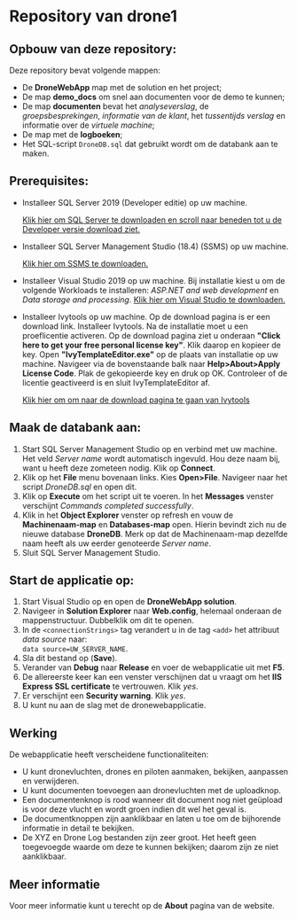 # Repository van drone1

## Opbouw van deze repository:

Deze repository bevat volgende mappen:
* De **DroneWebApp** map met de solution en het project;
* De map **demo_docs** om snel aan documenten voor de demo te kunnen;
* De map **documenten** bevat het _analyseverslag_, de _groepsbesprekingen_, _informatie van de klant_, het _tussentijds verslag_ en informatie over de _virtuele machine_;
* De map met de **logboeken**;
* Het SQL-script `DroneDB.sql` dat gebruikt wordt om de databank aan te maken.

## Prerequisites:
* Installeer SQL Server 2019 (Developer editie) op uw machine. 
  
  [Klik hier om SQL Server te downloaden en scroll naar beneden tot u de Developer versie download ziet.](https://www.microsoft.com/en-us/sql-server/sql-server-downloads)
* Installeer SQL Server Management Studio (18.4) (SSMS) op uw machine. 
  
  [Klik hier om SSMS te downloaden.](https://docs.microsoft.com/en-us/sql/ssms/download-sql-server-management-studio-ssms?redirectedfrom=MSDN&view=sql-server-ver15)
 
* Installeer Visual Studio 2019 op uw machine. Bij installatie kiest u om de volgende Workloads te installeren: _ASP.NET and web development_ en _Data storage and processing_. [Klik hier om Visual Studio te downloaden.](https://visualstudio.microsoft.com/downloads/)

* Installeer Ivytools op uw machine. Op de download pagina is er een download link. Installeer Ivytools. Na de installatie moet u een proeflicentie activeren. Op de download pagina ziet u onderaan **"Click here to get your free personal license key"**. Klik daarop en kopieer de key. Open **"IvyTemplateEditor.exe"** op de plaats van installatie op uw machine. Navigeer via de bovenstaande balk naar **Help>About>Apply License Code**. Plak de gekopieerde key en druk op OK. Controleer of de licentie geactiveerd is en sluit IvyTemplateEditor af. 

  [Klik hier om om naar de download pagina te gaan van Ivytools](http://www.ivytools.net/downloads.html)

## Maak de databank aan:
1. Start SQL Server Management Studio op en verbind met uw machine. Het veld _Server name_ wordt automatisch ingevuld. Hou deze naam bij, want u heeft deze zometeen nodig. Klik op **Connect**.
2. Klik op het **File** menu bovenaan links. Kies **Open>File**. Navigeer naar het script _DroneDB.sql_ en open dit.
3. Klik op **Execute** om het script uit te voeren. In het **Messages** venster verschijnt _Commands completed successfully_. 
4. Klik in het **Object Explorer** venster op refresh en vouw de **Machinenaam-map** en **Databases-map** open. Hierin bevindt zich nu de nieuwe database **DroneDB**. Merk op dat de Machinenaam-map dezelfde naam heeft als uw eerder genoteerde _Server name_.
5. Sluit SQL Server Management Studio.

## Start de applicatie op:
1. Start Visual Studio op en open de **DroneWebApp solution**.
2. Navigeer in **Solution Explorer** naar **Web.config**, helemaal onderaan de mappenstructuur. Dubbelklik om dit te openen.
3. In de `<connectionStrings>` tag verandert u in de tag `<add>` het attribuut _data source_ naar:  
`data source=UW_SERVER_NAME`.
4. Sla dit bestand op (**Save**).
5. Verander van **Debug** naar **Release** en voer de webapplicatie uit met **F5**.
6. De allereerste keer kan een venster verschijnen dat u vraagt om het **IIS Express SSL certificate** te vertrouwen. Klik _yes_.
7. Er verschijnt een **Security warning**. Klik _yes_.
8. U kunt nu aan de slag met de dronewebapplicatie.

## Werking

De webapplicatie heeft verscheidene functionaliteiten:
* U kunt dronevluchten, drones en piloten aanmaken, bekijken, aanpassen en verwijderen.
* U kunt documenten toevoegen aan dronevluchten met de uploadknop.
* Een documentenknop is rood wanneer dit document nog niet geüpload is voor deze vlucht en wordt groen indien dit wel het geval is.
* De documentknoppen zijn aanklikbaar en laten u toe om de bijhorende informatie in detail te bekijken.
* De XYZ en Drone Log bestanden zijn zeer groot. Het heeft geen toegevoegde waarde om deze te kunnen bekijken; daarom zijn ze niet aanklikbaar.

## Meer informatie

Voor meer informatie kunt u terecht op de **About** pagina van de website.

